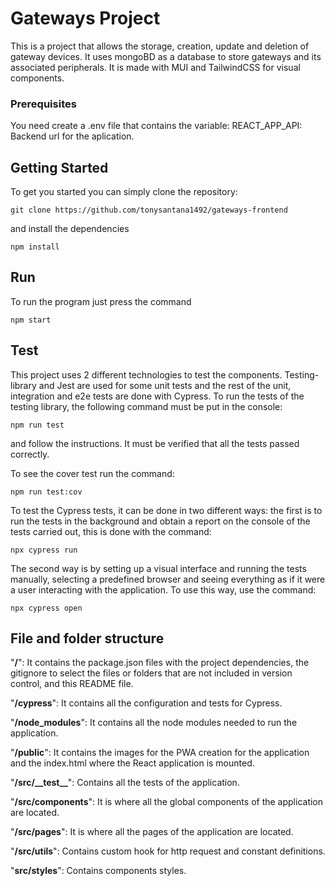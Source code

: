 # Gateways Project

This is a project that allows the storage, creation, update and deletion of gateway devices. It uses mongoBD as a database to store gateways and its associated peripherals. It is made with MUI and TailwindCSS for visual components.

### Prerequisites
You need create a .env file that contains the variable:
REACT_APP_API: Backend url for the aplication.

## Getting Started
To get you started you can simply clone the repository:

```
git clone https://github.com/tonysantana1492/gateways-frontend
```
and install the dependencies
```
npm install
```

## Run

To run the program just press the command
```
npm start
``` 

## Test

This project uses 2 different technologies to test the components. Testing-library and Jest are used for some unit tests and the rest of the unit, integration and e2e tests are done with Cypress. To run the tests of the testing library, the following command must be put in the console:
```
npm run test
```
and follow the instructions. It must be verified that all the tests passed correctly.

To see the cover test run the command:
```
npm run test:cov
```
To test the Cypress tests, it can be done in two different ways: the first is to run the tests in the background and obtain a report on the console of the tests carried out, this is done with the command:
```
npx cypress run
```

The second way is by setting up a visual interface and running the tests manually, selecting a predefined browser and seeing everything as if it were a user interacting with the application. To use this way, use the command:
```
npx cypress open
```

## File and folder structure

"**/**": It contains the package.json files with the project dependencies, the gitignore to select the files or folders that are not included in version control, and this README file.

"**/cypress**": It contains all the configuration and tests for Cypress.

"**/node_modules**": It contains all the node modules needed to run the application.

"**/public**": It contains the images for the PWA creation for the application and the index.html where the React application is mounted.

"**/src/\_\_test\_\_**": Contains all the tests of the application.

"**/src/components**": It is where all the global components of the application are located.

"**/src/pages**": It is where all the pages of the application are located.

"**/src/utils**": Contains custom hook for http request and constant definitions.

"**src/styles**": Contains components styles.
